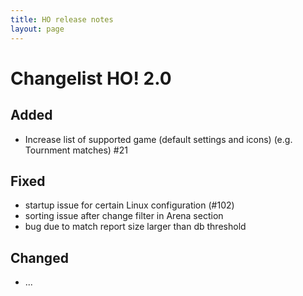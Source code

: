 ```yaml
---
title: HO release notes
layout: page
---
```


Changelist HO! 2.0
====================

## Added
 - Increase list of supported game (default settings and icons) (e.g. Tournment matches) #21

## Fixed
 - startup issue for certain Linux configuration (#102)
 - sorting issue after change filter in Arena section
 - bug due to match report size larger than db threshold

## Changed
 - ...



